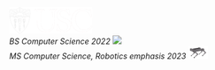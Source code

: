 <em><img src="usc.png" width="150"><br>BS Computer Science 2022 <img src="https://media.giphy.com/media/WUlplcMpOCEmTGBtBW/giphy.gif" width="35"></br>MS Computer Science, Robotics emphasis 2023 <!-- <img src="https://media.giphy.com/media/2m1WnCqNuyEJnigDAP/giphy.gif" width="35"> --> <img src="robot1.gif" width="35"></em> 
